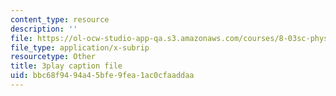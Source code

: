 ```yaml
---
content_type: resource
description: ''
file: https://ol-ocw-studio-app-qa.s3.amazonaws.com/courses/8-03sc-physics-iii-vibrations-and-waves-fall-2016/bbc68f9494a45bfe9fea1ac0cfaaddaa_In0E5_JrPpo.vtt
file_type: application/x-subrip
resourcetype: Other
title: 3play caption file
uid: bbc68f94-94a4-5bfe-9fea-1ac0cfaaddaa
---
```

